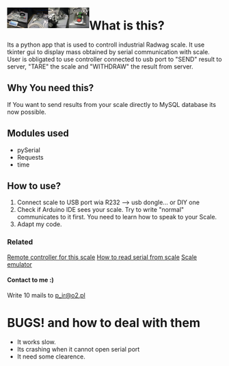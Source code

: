 <a href="url"><img src="https://github.com/MarcinanBarbarzynca/Radwag-Scale-controller-with-MYSQL-communication/blob/main/images/IMG_20210705_160643.jpg" align="left" height="48" width="48" ></a>
<a href="url"><img src="https://github.com/MarcinanBarbarzynca/Radwag-Scale-controller-with-MYSQL-communication/blob/main/images/IMG_20210705_160713.jpg" align="left" height="48" width="48" ></a>
<a href="url"><img src="https://github.com/MarcinanBarbarzynca/Radwag-Scale-controller-with-MYSQL-communication/blob/main/images/IMG_20210705_160719.jpg" align="left" height="48" width="48" ></a>
<a href="url"><img src="https://github.com/MarcinanBarbarzynca/Radwag-Scale-controller-with-MYSQL-communication/blob/main/images/IMG_20210705_160725.jpg" align="left" height="48" width="48" ></a>


# What is this?
Its a python app that is used to controll industrial Radwag scale. It use tkinter gui to display mass obtained by serial communication with scale. User is obligated to use controller connected to usb port to "SEND" result to server, "TARE" the scale and "WITHDRAW" the result from server. 

##  Why You need this?
If You want to send results from your scale directly to MySQL database its now possible. 

## Modules used
- pySerial
- Requests
- time

## How to use?
1. Connect scale to USB port wia R232 --> usb dongle... or DIY one
2. Check if Arduino IDE sees your scale. Try to write "normal" communicates to it first. You need to learn how to speak to your Scale. 
3. Adapt my code. 

### Related
[Remote controller for this scale](https://github.com/MarcinanBarbarzynca/Pilot-do-komputera-Arduino-NANO "Remote controller for this scale")
[How to read serial from scale](https://github.com/MarcinanBarbarzynca/Read-two-Arduino-serial-with-PYSerial "How to read serial from scale")
[Scale emulator](https://github.com/MarcinanBarbarzynca/Emulator-wagi-radwag-arduino "Scale emulator")

#### Contact to me :)
Write 10 mails to p_ir@o2.pl


# BUGS! and how to deal with them
- It works slow. 
- Its crashing when it cannot open serial port
- It need some clearence. 
